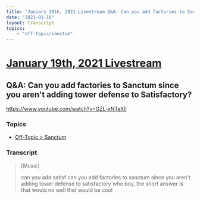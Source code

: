 ```yaml
---
title: "January 19th, 2021 Livestream Q&A: Can you add factories to Sanctum since you aren't adding tower defense to Satisfactory?"
date: "2021-01-19"
layout: transcript
topics:
    - "off-topic/sanctum"
---
```

# [January 19th, 2021 Livestream](../2021-01-19.md)
## Q&A: Can you add factories to Sanctum since you aren't adding tower defense to Satisfactory?
https://www.youtube.com/watch?v=GZL-xNTeXlI

### Topics
* [Off-Topic > Sanctum](../topics/off-topic/sanctum.md)

### Transcript

> [Music]
>
> can you add satisf can you add factories to sanctum since you aren't adding tower defense to satisfactory who boy, the short answer is that would no well that would be cool
